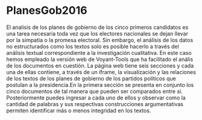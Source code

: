 # PlanesGob2016
El analisis de los planes de gobierno de los cinco primeros candidatos es una tarea necesaria toda vez que los electores nacionales se dejan llevar por la simpatia o la promesa electoral. Sin embargo, el análisis de los datos no estructurados como los textos solo es posible hacerlo a través del análisis textual correspondiente a la investigación cualitativa. En este caso hemos empleado la versión web de Voyant-Tools que ha facilitado el anális de los documentos en cuestión. 
La página web tiene seis secciones y cada una de ellas contiene, a través de un iframe, la visualización y las relaciones de los textos de los planes de gobierno de los partidos políticos que postulan a la presidencia.En la primera sección se presenta en conjunto los cinco documentos de tal manera que pueden ser comparados entre sí. Posteriormente puedes ingresar a cada uno de ellos y observar como la cantidad de palabras y sus respectivas construcciones argumentativas permiten identificar más o menos integridad en los textos. 

